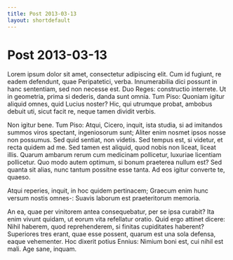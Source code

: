 ```yaml
---
title: Post 2013-03-13
layout: shortdefault
---
```


# Post 2013-03-13

Lorem ipsum dolor sit amet, consectetur adipiscing elit. Cum id fugiunt, re eadem defendunt, quae Peripatetici, verba. Innumerabilia dici possunt in hanc sententiam, sed non necesse est. Duo Reges: constructio interrete. Ut in geometria, prima si dederis, danda sunt omnia. Tum Piso: Quoniam igitur aliquid omnes, quid Lucius noster? Hic, qui utrumque probat, ambobus debuit uti, sicut facit re, neque tamen dividit verbis. 

Non igitur bene. Tum Piso: Atqui, Cicero, inquit, ista studia, si ad imitandos summos viros spectant, ingeniosorum sunt; Aliter enim nosmet ipsos nosse non possumus. Sed quid sentiat, non videtis. Sed tempus est, si videtur, et recta quidem ad me. Sed tamen est aliquid, quod nobis non liceat, liceat illis. Quarum ambarum rerum cum medicinam pollicetur, luxuriae licentiam pollicetur. Quo modo autem optimum, si bonum praeterea nullum est? Sed quanta sit alias, nunc tantum possitne esse tanta. Ad eos igitur converte te, quaeso. 

Atqui reperies, inquit, in hoc quidem pertinacem; Graecum enim hunc versum nostis omnes-: Suavis laborum est praeteritorum memoria. 

An ea, quae per vinitorem antea consequebatur, per se ipsa curabit? Ita enim vivunt quidam, ut eorum vita refellatur oratio. Quid ergo attinet dicere: Nihil haberem, quod reprehenderem, si finitas cupiditates haberent? Superiores tres erant, quae esse possent, quarum est una sola defensa, eaque vehementer. Hoc dixerit potius Ennius: Nimium boni est, cui nihil est mali. Age sane, inquam. 

